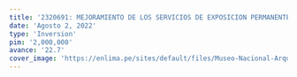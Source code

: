 ```yaml
---
title: '2320691: MEJORAMIENTO DE LOS SERVICIOS DE EXPOSICION PERMANENTE Y ALMACENAMIENTO DEL PATRIMONIO CULTURAL MUEBLE HISTORICO Y ARTISTICO EN EL MUSEO NACIONAL DE ARQUEOLOGIA, ANTROPOLOGIA E HISTORIA DEL PERU, DISTRITO DE PUEBLO LIBRE, DEPARTAMENTO DE LIMA'
date: 'Agosto 2, 2022'
type: 'Inversion'
pim: '2,000,000'
avance: '22.7'
cover_image: 'https://enlima.pe/sites/default/files/Museo-Nacional-Arqueologia-Antropologia-Historia-Peru-En-Lima-Agenda-Cultural.jpg'
---
```

